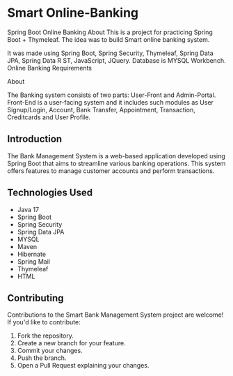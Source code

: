 # Smart Online-Banking
Spring Boot Online Banking 
About
This is a project for practicing Spring Boot + Thymeleaf. The idea was to build Smart online banking system.

It was made using Spring Boot, Spring Security, Thymeleaf, Spring Data JPA, Spring Data R ST, JavaScript, JQuery. Database is MYSQL Workbench.
Online Banking Requirements

About

The Banking system consists of two parts: User-Front and Admin-Portal. Front-End is a user-facing system and it includes such modules as User Signup/Login, Account, Bank Transfer, Appointment, Transaction, Creditcards and User Profile.

## Introduction

The Bank Management System is a web-based application developed using Spring Boot that aims to streamline various banking operations. This system offers features to manage customer accounts and perform transactions.


## Technologies Used
- Java 17
- Spring Boot
- Spring Security
- Spring Data JPA
- MYSQL
- Maven 
- Hibernate
- Spring Mail
- Thymeleaf
- HTML  


## Contributing
Contributions to the Smart Bank Management System project are welcome! If you'd like to contribute:
1. Fork the repository.
2. Create a new branch for your feature.
3. Commit your changes.
4. Push the branch.
5. Open a Pull Request explaining your changes.
